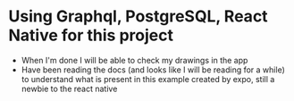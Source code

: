 # Using Graphql, PostgreSQL, React Native for this project
* When I'm done I will be able to check my drawings in the app 
* Have been reading the docs (and looks like I will be reading for a while) to understand what is present in this example created by expo, still a newbie to the react native